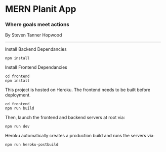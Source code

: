 # MERN Planit App
### Where goals meet actions
By Steven Tanner Hopwood

___


Install Backend Dependancies
```
npm install
```
Install Frontend Dependancies
```
cd frontend
npm install
```
This project is hosted on Heroku. The frontend needs to be built before deployment.
```
cd frontend
npm run build
```
Then, launch the frontend and backend servers at root via:
```
npm run dev
```

Heroku automatically creates a production build and runs the servers via:
```
npm run heroku-postbuild
```